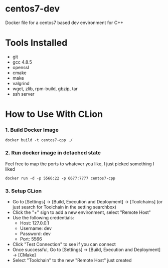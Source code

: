 # centos7-dev
Docker file for a centos7 based dev environment for C++

# Tools Installed
- git
- gcc 4.8.5
- openssl
- cmake
- make
- valgrind
- wget, zlib, rpm-build, gbzip, tar
- ssh server


# How to Use With CLion

### 1. Build Docker Image

```
docker build -t centos7-cpp ./
```

### 2. Run docker image in detached state

Feel free to map the ports to whatever you like, I just picked something I liked
```
docker run -d -p 5566:22 -p 6677:7777 centos7-cpp
```

### 3. Setup CLion

- Go to [Settings] -> [Build, Execution and Deployment] ->  [Toolchains] (or just search for Toolchain in the setting searchbox)
- Click the "+" sign to add a new environment, select "Remote Host"
- Use the following credentials:
    - Host: 127.0.0.1
    - Username: dev
    - Password: dev
    - Port: 5566
- Click "Test Connection" to see if you can connect
- Once successful, Go to [Settings] -> [Build, Execution and Deployment] -> [CMake]
- Select "Toolchain" to the new "Remote Host" just created

